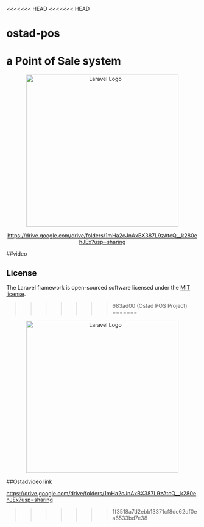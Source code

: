 <<<<<<< HEAD
<<<<<<< HEAD

# ostad-pos

# a Point of Sale system

<p align="center"><a href="https://laravel.com" target="_blank"><img src="https://raw.githubusercontent.com/laravel/art/master/logo-lockup/5%20SVG/2%20CMYK/1%20Full%20Color/laravel-logolockup-cmyk-red.svg" width="400" alt="Laravel Logo"></a></p>

<p align="center">
<a href="https://drive.google.com/drive/folders/1mHa2cJnAxBX387L9zAtcQ__k280ehJEx?usp=sharing" target="_blank"> https://drive.google.com/drive/folders/1mHa2cJnAxBX387L9zAtcQ__k280ehJEx?usp=sharing
</a>

</p>

##video

## License

The Laravel framework is open-sourced software licensed under the [MIT license](https://opensource.org/licenses/MIT).

> > > > > > > 683ad00 (Ostad POS Project)
=======
<p align="center"><a href="https://laravel.com" target="_blank"><img src="https://raw.githubusercontent.com/laravel/art/master/logo-lockup/5%20SVG/2%20CMYK/1%20Full%20Color/laravel-logolockup-cmyk-red.svg" width="400" alt="Laravel Logo"></a></p>
##Ostadvideo link 

<a href="https://drive.google.com/drive/folders/1mHa2cJnAxBX387L9zAtcQ__k280ehJEx?usp=sharing" target="_blank"> https://drive.google.com/drive/folders/1mHa2cJnAxBX387L9zAtcQ__k280ehJEx?usp=sharing
</a>
>>>>>>> 1f3518a7d2ebb13371cf8dc62df0ea6533bd7e38
